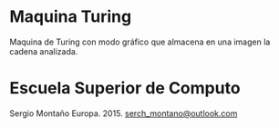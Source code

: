 # Maquina Turing
Maquina de Turing con modo gráfico que almacena en una imagen la cadena analizada.

# Escuela Superior de Computo
Sergio Montaño Europa. 2015.
serch_montano@outlook.com
